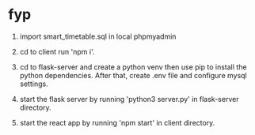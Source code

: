 # fyp


1. import smart_timetable.sql in local phpmyadmin

2. cd to client run 'npm i'.

3. cd to flask-server and create a python venv then use pip to install the python dependencies. After that, create .env file and configure mysql settings.

4. start the flask server by running 'python3 server.py' in flask-server directory.

5. start the react app by running 'npm start' in client directory.

